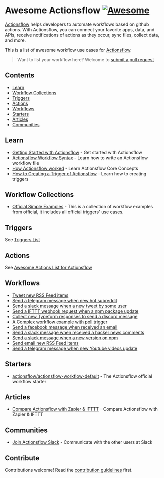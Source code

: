 # Awesome Actionsflow [![Awesome](https://awesome.re/badge.svg)](https://awesome.re)

[Actionsflow](https://github.com/actionsflow/actionsflow) helps developers to automate workflows based on github actions. With Actionsflow, you can connect your favorite apps, data, and APIs, receive notifications of actions as they occur, sync files, collect data, and more.

This is a list of awesome workflow use cases for [Actionsflow](https://github.com/actionsflow/actionsflow).

> Want to list your workflow here? Welcome to [submit a pull request](https://github.com/actionsflow/awesome-actionsflow/pulls)

## Contents

- [Learn](#learn)
- [Workflow Collections](#workflow-collections)
- [Triggers](#triggers)
- [Actions](#actions)
- [Workflows](#workflows)
- [Starters](#starters)
- [Articles](#articles)
- [Communities](#communities)

## Learn

- [Getting Started with Actionsflow](https://actionsflow.github.io/docs/getting-started/) - Get started with Actionsflow
- [Actionsflow Workflow Syntax](https://actionsflow.github.io/docs/workflow/) - Learn how to write an Actionsflow workflow file
- [How Actionsflow worked](https://actionsflow.github.io/docs/concepts/) - Learn Actionsflow Core Concepts
- [How to Creating  a Trigger of Actionsflow](https://actionsflow.github.io/docs/creating-triggers/) - Learn how to creating triggers

## Workflow Collections

- [Official Simple Examples](https://github.com/actionsflow/actionsflow/tree/main/examples/actionsflow-workflow-example/workflows) - This is a collection of workflow examples from official, it includes all official triggers' use cases.

## Triggers

See [Triggers List](https://actionsflow.github.io/docs/triggers/)

## Actions

See [Awesome Actions List for Actionsflow](https://actionsflow.github.io/docs/actions/)

## Workflows

- [Tweet new RSS Feed items	](https://github.com/actionsflow/actionsflow-workflows/blob/main/workflows/rss2twitter.yml)
- [Send a telegram message when new hot subreddit](https://github.com/actionsflow/actionsflow-workflows/blob/main/workflows/reddit2telegram.yml)
- [Send a slack message when a new tweet by some user](https://github.com/actionsflow/actionsflow-workflows/blob/main/workflows/twitter2slack.yml)
- [Send a IFTTT webhook request when a npm package update](https://github.com/actionsflow/actionsflow-workflows/blob/main/workflows/npm2ifttt.yml)
- [Collect new Typeform responses to send a discord message](https://github.com/actionsflow/actionsflow-workflows/blob/main/workflows/typeform2discord.yml)
- [A Complex workflow example with poll trigger](https://github.com/actionsflow/actionsflow/blob/main/examples/actionsflow-workflow-example/workflows/complex.yml)
- [Send a facebook message when received an email](https://github.com/actionsflow/actionsflow-workflows/blob/main/workflows/email2faceebook.yml)
- [Send a slack message when received a hacker news comments](https://github.com/actionsflow/workflow-for-actionsflow/blob/main/workflows/hackernews2slack.yml)
- [Send a slack message when a new version on npm](https://github.com/actionsflow/workflow-for-actionsflow/blob/main/workflows/npm2slack.yml)
- [Send email new RSS Feed items](https://github.com/actionsflow/actionsflow-workflows/blob/main/workflows/rss2email.yml)
- [Send a telegram message when new Youtube videos update](https://github.com/actionsflow/actionsflow-workflows/blob/main/workflows/youtube2telegram.yml)

## Starters

- [actionsflow/actionsflow-workflow-default](https://github.com/actionsflow/actionsflow-workflow-default) - The Actionsflow official workflow starter

## Articles

- [Compare Actionsflow with Zapier & IFTTT](https://actionsflow.github.io/docs/compare/) - Compare Actionsflow with Zapier & IFTTT

## Communities

- [Join Actionsflow Slack](https://join.slack.com/t/actionsflow/shared_invite/zt-h5tmw9cn-GbZ4fzU_vc_qB~nnS_2Lvg) - Communicate with the other users at Slack


## Contribute

Contributions welcome! Read the [contribution guidelines](contributing.md) first.
